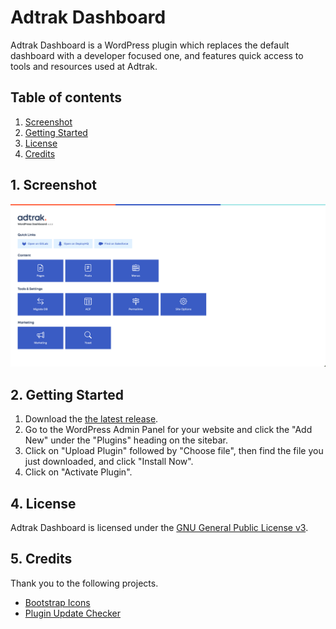 # Adtrak Dashboard

Adtrak Dashboard is a WordPress plugin which replaces the default dashboard with a developer focused one, and features quick access to tools and resources used at Adtrak.

## Table of contents

1. [Screenshot](#screenshot)
2. [Getting Started](#gettingstarted)
3. [License](#license)
4. [Credits](#credits)

<a name="screenshot"></a>

## 1. Screenshot

<img src="screenshot-v1.0.0.png">

<a name="gettingstarted"></a>

## 2. Getting Started

1. Download the [the latest release](https://github.com/EdBartholomew/adtrak-dashboard/releases/latest).
2. Go to the WordPress Admin Panel for your website and click the "Add New" under the "Plugins" heading on the sitebar.
3. Click on "Upload Plugin" followed by "Choose file", then find the file you just downloaded, and click "Install Now".
4. Click on "Activate Plugin".

<a name="license"></a>

## 4. License

Adtrak Dashboard is licensed under the [GNU General Public License v3](http://www.gnu.org/licenses/gpl-3.0-standalone.html).

<a name="credits"></a>

## 5. Credits

Thank you to the following projects.

-   [Bootstrap Icons](https://icons.getbootstrap.com/)
-   [Plugin Update Checker](https://github.com/YahnisElsts/plugin-update-checker)